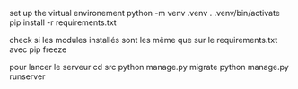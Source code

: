 set up the virtual environement
	python -m venv .venv
	. .venv/bin/activate
	pip install -r requirements.txt
	
check si les modules installés sont les même que sur le requirements.txt avec pip freeze

pour lancer le serveur
cd src
python manage.py migrate
python manage.py runserver
